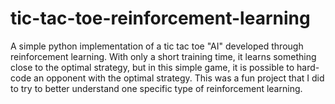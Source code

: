 # tic-tac-toe-reinforcement-learning
 A simple python implementation of a tic tac toe "AI" developed through reinforcement learning. With only a short training time, it learns something close to the optimal strategy, but in this simple game, it is possible to hard-code an opponent with the optimal strategy. This was a fun project that I did to try to better understand one specific type of reinforcement learning.
